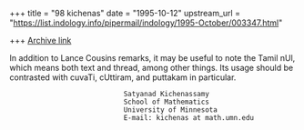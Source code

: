 +++
title = "98 kichenas"
date = "1995-10-12"
upstream_url = "https://list.indology.info/pipermail/indology/1995-October/003347.html"

+++
[Archive link](https://list.indology.info/pipermail/indology/1995-October/003347.html)

In addition to Lance Cousins remarks, it may be useful to note the
Tamil nUl, which means both text and thread, among other things.
Its usage should be contrasted with cuvaTi, cUttiram, and
puttakam in particular.

                                Satyanad Kichenassamy
                                School of Mathematics
                                University of Minnesota
                                E-mail: kichenas at math.umn.edu







